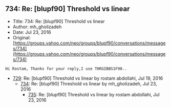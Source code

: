 ## 734: Re: [blupf90] Threshold vs linear

- Title: 734: Re: [blupf90] Threshold vs linear
- Author: mh_gholizadeh
- Date: Jul 23, 2016
- Original: [https://groups.yahoo.com/neo/groups/blupf90/conversations/messages/734](https://groups.yahoo.com/neo/groups/blupf90/conversations/messages/734)

```
Hi Rostam, Thanks for your reply,I use THRGIBBS1F90..
```

- [729](0729.md): Re: [blupf90] Threshold vs linear by rostam abdollahi, Jul 19, 2016
    - [734](0734.md): Re: [blupf90] Threshold vs linear by mh_gholizadeh, Jul 23, 2016
        - [735](0735.md): Re: [blupf90] Threshold vs linear by rostam abdollahi, Jul 23, 2016
